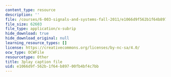 ```yaml
---
content_type: resource
description: ''
file: /courses/6-003-signals-and-systems-fall-2011/e1066d9f562b1f64b89700fb4bf4c7bb_iWZNTM139xQ.srt
file_size: 62603
file_type: application/x-subrip
hide_download: true
hide_download_original: null
learning_resource_types: []
license: https://creativecommons.org/licenses/by-nc-sa/4.0/
ocw_type: OCWFile
resourcetype: Other
title: 3play caption file
uid: e1066d9f-562b-1f64-b897-00fb4bf4c7bb
---
```

